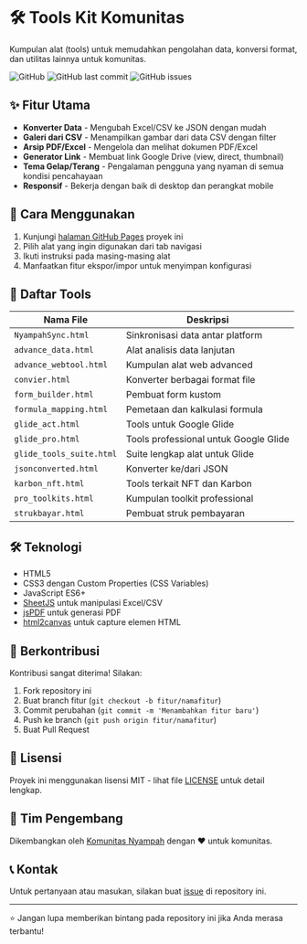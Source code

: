 
# 🛠️ Tools Kit Komunitas

Kumpulan alat (tools) untuk memudahkan pengolahan data, konversi format, dan utilitas lainnya untuk komunitas.

![GitHub](https://img.shields.io/github/license/komunitasnyampah/Tools-Kit-Komunitas)
![GitHub last commit](https://img.shields.io/github/last-commit/komunitasnyampah/Tools-Kit-Komunitas)
![GitHub issues](https://img.shields.io/github/issues/komunitasnyampah/Tools-Kit-Komunitas)

## ✨ Fitur Utama

- **Konverter Data** - Mengubah Excel/CSV ke JSON dengan mudah
- **Galeri dari CSV** - Menampilkan gambar dari data CSV dengan filter
- **Arsip PDF/Excel** - Mengelola dan melihat dokumen PDF/Excel
- **Generator Link** - Membuat link Google Drive (view, direct, thumbnail)
- **Tema Gelap/Terang** - Pengalaman pengguna yang nyaman di semua kondisi pencahayaan
- **Responsif** - Bekerja dengan baik di desktop dan perangkat mobile

## 🚀 Cara Menggunakan

1. Kunjungi [halaman GitHub Pages](https://komunitasnyampah.github.io/Tools-Kit-Komunitas/) proyek ini
2. Pilih alat yang ingin digunakan dari tab navigasi
3. Ikuti instruksi pada masing-masing alat
4. Manfaatkan fitur ekspor/impor untuk menyimpan konfigurasi

## 📁 Daftar Tools

| Nama File | Deskripsi |
|-----------|-----------|
| `NyampahSync.html` | Sinkronisasi data antar platform |
| `advance_data.html` | Alat analisis data lanjutan |
| `advance_webtool.html` | Kumpulan alat web advanced |
| `convier.html` | Konverter berbagai format file |
| `form_builder.html` | Pembuat form kustom |
| `formula_mapping.html` | Pemetaan dan kalkulasi formula |
| `glide_act.html` | Tools untuk Google Glide |
| `glide_pro.html` | Tools professional untuk Google Glide |
| `glide_tools_suite.html` | Suite lengkap alat untuk Glide |
| `jsonconverted.html` | Konverter ke/dari JSON |
| `karbon_nft.html` | Tools terkait NFT dan Karbon |
| `pro_toolkits.html` | Kumpulan toolkit professional |
| `strukbayar.html` | Pembuat struk pembayaran |

## 🛠️ Teknologi

- HTML5
- CSS3 dengan Custom Properties (CSS Variables)
- JavaScript ES6+
- [SheetJS](https://sheetjs.com/) untuk manipulasi Excel/CSV
- [jsPDF](https://parall.ax/products/jspdf) untuk generasi PDF
- [html2canvas](https://html2canvas.hertzen.com/) untuk capture elemen HTML

## 🤝 Berkontribusi

Kontribusi sangat diterima! Silakan:

1. Fork repository ini
2. Buat branch fitur (`git checkout -b fitur/namafitur`)
3. Commit perubahan (`git commit -m 'Menambahkan fitur baru'`)
4. Push ke branch (`git push origin fitur/namafitur`)
5. Buat Pull Request

## 📝 Lisensi

Proyek ini menggunakan lisensi MIT - lihat file [LICENSE](LICENSE) untuk detail lengkap.

## 👥 Tim Pengembang

Dikembangkan oleh [Komunitas Nyampah](https://github.com/komunitasnyampah) dengan ❤️ untuk komunitas.

## 📞 Kontak

Untuk pertanyaan atau masukan, silakan buat [issue](https://github.com/komunitasnyampah/Tools-Kit-Komunitas/issues) di repository ini.

---

⭐ Jangan lupa memberikan bintang pada repository ini jika Anda merasa terbantu!